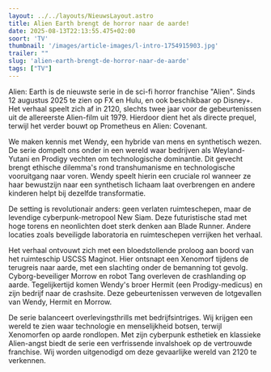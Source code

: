 ```yaml
---
layout: ../../layouts/NieuwsLayout.astro
title: Alien Earth brengt de horror naar de aarde!
date: 2025-08-13T22:13:55.475+02:00
soort: 'TV'
thumbnail: '/images/article-images/l-intro-1754915903.jpg'
trailer: ""
slug: 'alien-earth-brengt-de-horror-naar-de-aarde'
tags: ["TV"]
---
```


Alien: Earth is de nieuwste serie in de sci-fi horror franchise "Alien". Sinds
12 augustus 2025 te zien op FX en Hulu, en ook beschikbaar op Disney+. Het
verhaal speelt zich af in 2120, slechts twee jaar voor de gebeurtenissen uit de
allereerste Alien-film uit 1979. Hierdoor dient het als directe prequel, terwijl
het verder bouwt op Prometheus en Alien: Covenant.

We maken kennis met Wendy, een hybride van mens en synthetisch wezen. De serie
dompelt ons onder in een wereld waar bedrijven als Weyland-Yutani en Prodigy
vechten om technologische dominantie. Dit gevecht brengt ethische dilemma's rond
transhumanisme en technologische vooruitgang naar voren. Wendy speelt hierin een
cruciale rol wanneer ze haar bewustzijn naar een synthetisch lichaam laat
overbrengen en andere kinderen helpt bij dezelfde transformatie.

De setting is revolutionair anders: geen verlaten ruimteschepen, maar de
levendige cyberpunk-metropool New Siam. Deze futuristische stad met hoge torens
en neonlichten doet sterk denken aan Blade Runner. Andere locaties zoals
beveiligde laboratoria en ruimteschepen verrijken het verhaal.

Het verhaal ontvouwt zich met een bloedstollende proloog aan boord van het
ruimteschip USCSS Maginot. Hier ontsnapt een Xenomorf tijdens de terugreis naar
aarde, met een slachting onder de bemanning tot gevolg. Cyborg-beveiliger Morrow
en robot Tang overleven de crashlanding op aarde. Tegelijkertijd komen Wendy's
broer Hermit (een Prodigy-medicus) en zijn bedrijf naar de crashsite. Deze
gebeurtenissen verweven de lotgevallen van Wendy, Hermit en Morrow.

De serie balanceert overlevingsthrills met bedrijfsintriges. Wij krijgen een
wereld te zien waar technologie en menselijkheid botsen, terwijl Xenomorfen op
aarde rondlopen. Met zijn cyberpunk esthetiek en klassieke Alien-angst biedt de
serie een verfrissende invalshoek op de vertrouwde franchise. Wij worden
uitgenodigd om deze gevaarlijke wereld van 2120 te verkennen.